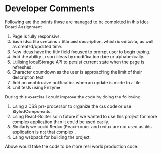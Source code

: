 # Developer Comments

Following are the points those are managed to be completed in this Idea Board Assignment

1. Page is fully responsive.
2. Each idea tile contains a title and description, which is editable, as well as created/updated time.
3. New ideas have the title field focused to prompt user to begin typing.
4. Add the ability to sort ideas by modification date or alphabetically.
5. Utilising localStorage API to persist current state when the page is refreshed.
6. Character countdown as the user is approaching the limit of their description text.
7. Add an unobtrusive notification when an update is made to a tile.
8. Unit tests using Enzyme

During this exercise I could improve the code by doing the following

1. Using a CSS pre-processor to organize the css code or use StyledComponents.
2. Using React-Router so in future if we wanted to use this project for more complex application then it could be used easily.
3. Similarly we could Redux (React-router and redux are not used as this application is not that complex).
4. Using webpack for building the project. 

Above would take the code to be more real world production code. 

 
